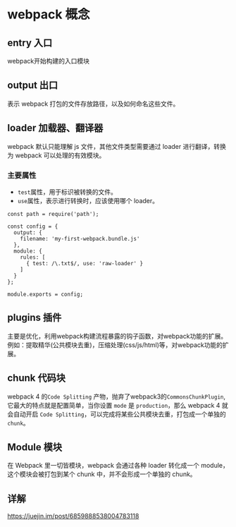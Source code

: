 # webpack 概念

## entry 入口
webpack开始构建的入口模块

## output 出口

表示 webpack 打包的文件存放路径，以及如何命名这些文件。

## loader 加载器、翻译器

webpack 默认只能理解 js 文件，其他文件类型需要通过 loader 进行翻译，转换为 webpack 可以处理的有效模块。

### 主要属性

- `test`属性，用于标识被转换的文件。
- `use`属性，表示进行转换时，应该使用哪个 loader。

```
const path = require('path');

const config = {
  output: {
    filename: 'my-first-webpack.bundle.js'
  },
  module: {
    rules: [
      { test: /\.txt$/, use: 'raw-loader' }
    ]
  }
};

module.exports = config;
```

## plugins 插件
主要是优化，利用webpack构建流程暴露的钩子函数，对webpack功能的扩展。
例如：提取精华(公共模块去重)，压缩处理(css/js/html)等，对webpack功能的扩展。

## chunk 代码块
webpack 4 的`Code Splitting` 产物，抛弃了webpack3的`CommonsChunkPlugin`,它最大的特点就是配置简单，当你设置 `mode` 是 `production`，那么 webpack 4 就会自动开启 `Code Splitting`，可以完成将某些公共模块去重，打包成一个单独的`chunk`。



## Module 模块

在 Webpack 里一切皆模块，webpack 会通过各种 loader 转化成一个 module，这个模块会被打包到某个 chunk 中，并不会形成一个单独的 chunk。



## 详解

https://juejin.im/post/6859888538004783118